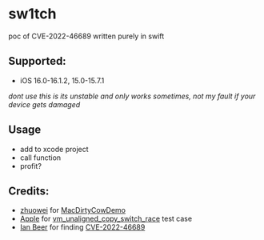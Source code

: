 # sw1tch

poc of CVE-2022-46689 written purely in swift

## Supported:
- iOS 16.0-16.1.2, 15.0-15.7.1

*dont use this is its unstable and only works sometimes, not my fault if your device gets damaged*


## Usage
- add to xcode project
- call function
- profit?


## Credits:
- [zhuowei](https://github.com/zhuowei/) for [MacDirtyCowDemo](https://github.com/zhuowei/MacDirtyCowDemo)
- [Apple](https://apple.com) for [vm_unaligned_copy_switch_race](https://github.com/apple-oss-distributions/xnu/blob/xnu-8792.61.2/tests/vm/vm_unaligned_copy_switch_race.c) test case
- [Ian Beer](https://twitter.com/i41nbeer) for finding [CVE-2022-46689](https://nvd.nist.gov/vuln/detail/CVE-2022-46689)

